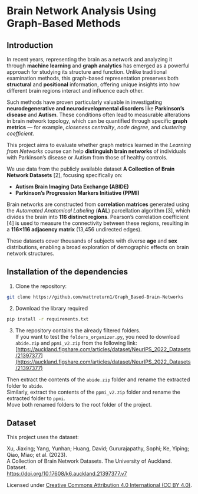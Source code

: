 # Brain Network Analysis Using Graph-Based Methods

## Introduction

In recent years, representing the brain as a network and analyzing it through **machine learning** and **graph analytics** has emerged as a powerful approach for studying its structure and function. Unlike traditional examination methods, this graph-based representation preserves both **structural** and **positional** information, offering unique insights into how different brain regions interact and influence each other.

Such methods have proven particularly valuable in investigating **neurodegenerative and neurodevelopmental disorders** like **Parkinson’s disease** and **Autism**. These conditions often lead to measurable alterations in brain network topology, which can be quantified through specific **graph metrics** — for example, *closeness centrality*, *node degree*, and *clustering coefficient*.

This project aims to evaluate whether graph metrics learned in the *Learning from Networks* course can help **distinguish brain networks** of individuals with Parkinson’s disease or Autism from those of healthy controls.  

We use data from the publicly available dataset **A Collection of Brain Network Datasets** [2], focusing specifically on:
- **Autism Brain Imaging Data Exchange (ABIDE)**
- **Parkinson’s Progression Markers Initiative (PPMI)**  

Brain networks are constructed from **correlation matrices** generated using the *Automated Anatomical Labeling* (**AAL**) parcellation algorithm [3], which divides the brain into **116 distinct regions**. Pearson’s correlation coefficient [4] is used to measure the connectivity between these regions, resulting in a **116×116 adjacency matrix** (13,456 undirected edges).  

These datasets cover thousands of subjects with diverse **age** and **sex** distributions, enabling a broad exploration of demographic effects on brain network structures.

## Installation of the dependencies

1. Clone the repository:

```bash
git clone https://github.com/mattreturn1/Graph_Based-Brain-Networks
```

2. Download the library required

```bash
pip install -r requirements.txt
```

3. The repository contains the already filtered folders.  
   If you want to test the `folders_organizer.py`, you need to download `abide.zip` and `ppmi_v2.zip` from the following link: [https://auckland.figshare.com/articles/dataset/NeurIPS_2022_Datasets/21397377](https://auckland.figshare.com/articles/dataset/NeurIPS_2022_Datasets/21397377)

Then extract the contents of the `abide.zip` folder and rename the extracted folder to `abide`.  
Similarly, extract the contents of the `ppmi_v2.zip` folder and rename the extracted folder to `ppmi`.  
Move both renamed folders to the root folder of the project.

## Dataset
This project uses the dataset:

Xu, Jiaxing; Yang, Yunhan; Huang, David; Gururajapathy, Sophi; Ke, Yiping; Qiao, Miao; et al. (2023).  
A Collection of Brain Network Datasets. The University of Auckland. Dataset.  
https://doi.org/10.17608/k6.auckland.21397377.v7  

Licensed under [Creative Commons Attribution 4.0 International (CC BY 4.0)](https://creativecommons.org/licenses/by/4.0/).
